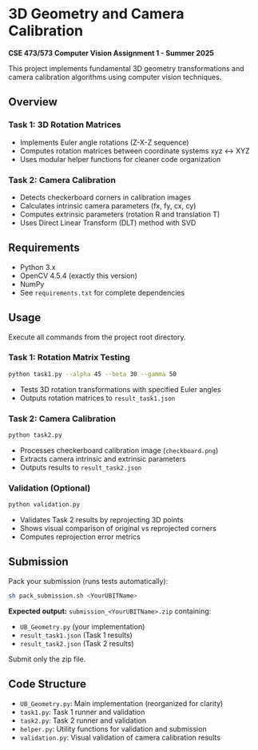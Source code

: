 # 3D Geometry and Camera Calibration
**CSE 473/573 Computer Vision Assignment 1 - Summer 2025**

This project implements fundamental 3D geometry transformations and camera calibration algorithms using computer vision techniques.

## Overview

### Task 1: 3D Rotation Matrices
- Implements Euler angle rotations (Z-X-Z sequence)
- Computes rotation matrices between coordinate systems xyz ↔ XYZ
- Uses modular helper functions for cleaner code organization

### Task 2: Camera Calibration  
- Detects checkerboard corners in calibration images
- Calculates intrinsic camera parameters (fx, fy, cx, cy)
- Computes extrinsic parameters (rotation R and translation T)
- Uses Direct Linear Transform (DLT) method with SVD

## Requirements
- Python 3.x
- OpenCV 4.5.4 (exactly this version)
- NumPy
- See `requirements.txt` for complete dependencies

## Usage

Execute all commands from the project root directory.

### Task 1: Rotation Matrix Testing
```bash
python task1.py --alpha 45 --beta 30 --gamma 50
```
- Tests 3D rotation transformations with specified Euler angles
- Outputs rotation matrices to `result_task1.json`

### Task 2: Camera Calibration
```bash
python task2.py
```
- Processes checkerboard calibration image (`checkboard.png`)
- Extracts camera intrinsic and extrinsic parameters
- Outputs results to `result_task2.json`

### Validation (Optional)
```bash
python validation.py
```
- Validates Task 2 results by reprojecting 3D points
- Shows visual comparison of original vs reprojected corners
- Computes reprojection error metrics

## Submission

Pack your submission (runs tests automatically):
```bash
sh pack_submission.sh <YourUBITName>
```

**Expected output:** `submission_<YourUBITName>.zip` containing:
- `UB_Geometry.py` (your implementation)
- `result_task1.json` (Task 1 results)  
- `result_task2.json` (Task 2 results)

Submit only the zip file.

## Code Structure

- `UB_Geometry.py`: Main implementation (reorganized for clarity)
- `task1.py`: Task 1 runner and validation
- `task2.py`: Task 2 runner and validation  
- `helper.py`: Utility functions for validation and submission
- `validation.py`: Visual validation of camera calibration results